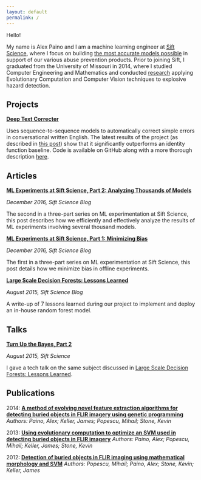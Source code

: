 ```yaml
---
layout: default
permalink: /
---
```


Hello!

My name is Alex Paino and I am a machine learning engineer at [Sift Science](http://www.siftscience.com), where I focus on building [the most accurate models possible](https://engineering.siftscience.com/large-scale-decision-forests-lessons-learned/) in support of our various abuse prevention products. 
Prior to joining Sift, I graduated from the University of Missouri in 2014, where I studied Computer Engineering and Mathematics and conducted [research](/research) applying Evolutionary Computation and Computer Vision techniques to explosive hazard detection. 


Projects
-----------
[**Deep Text Correcter**](https://github.com/atpaino/deep-text-correcter)

Uses sequence-to-sequence models to automatically correct simple errors in conversational written English. 
The latest results of the project (as described in [this post](/2017/01/03/deep-text-correcter.html)) show that it significantly outperforms an identity function baseline. 
Code is available on GitHub along with a more thorough description [here](https://github.com/atpaino/deep-text-correcter).

Articles
-----------

[**ML Experiments at Sift Science, Part 2: Analyzing Thousands of Models**](https://engineering.siftscience.com/ml-experiments-pt-2-analyzing-thousands-of-models/)

*December 2016, Sift Science Blog*

The second in a three-part series on ML experimentation at Sift Science, this post describes how we efficiently and effectively analyze the results of ML experiments involving several thousand models.

[**ML Experiments at Sift Science, Part 1: Minimizing Bias**](https://engineering.siftscience.com/ml-experiments-part-1-minimizing-bias/)

*December 2016, Sift Science Blog*

The first in a three-part series on ML experimentation at Sift Science, this post details how we minimize bias in offline experiments.

[**Large Scale Decision Forests: Lessons Learned**](https://engineering.siftscience.com/large-scale-decision-forests-lessons-learned/)

*August 2015, Sift Science Blog*

A write-up of 7 lessons learned during our project to implement and deploy an in-house random forest model. 

Talks
-----------
[**Turn Up the Bayes, Part 2**](https://engineering.siftscience.com/turn-up-the-bayes-part-2/)

*August 2015, Sift Science*

I gave a tech talk on the same subject discussed in [Large Scale Decision Forests: Lessons Learned](https://engineering.siftscience.com/large-scale-decision-forests-lessons-learned/).


Publications
-----------
2014: **[A method of evolving novel feature extraction algorithms for detecting buried objects in FLIR imagery using genetic programming](http://spie.org/Publications/Proceedings/Paper/10.1117/12.2049950)**
*Authors: Paino, Alex; Keller, James; Popescu, Mihail; Stone, Kevin*

2013: **[Using evolutionary computation to optimize an SVM used in detecting buried objects in FLIR imagery](http://dx.doi.org/10.1117/12.2014774)**
*Authors: Paino, Alex; Popescu, Mihail; Keller, James; Stone, Kevin*

2012: **[Detection of buried objects in FLIR imaging using mathematical morphology and SVM](http://ieeexplore.ieee.org/stamp/stamp.jsp?tp=&arnumber=6291520&isnumber=6291498)**
*Authors: Popescu, Mihail; Paino, Alex; Stone, Kevin; Keller, James*
